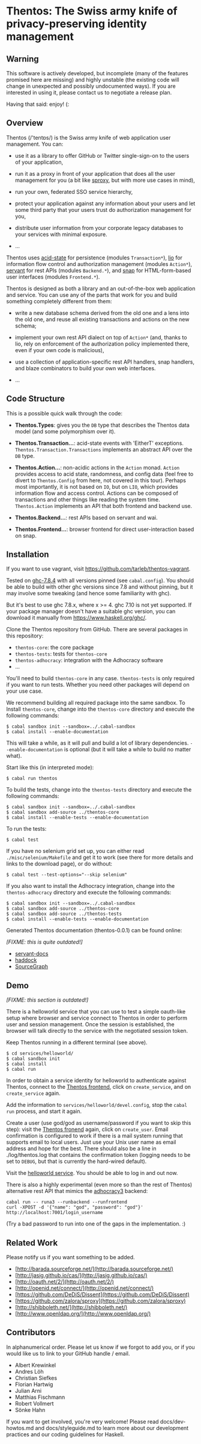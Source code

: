 Thentos: The Swiss army knife of privacy-preserving identity management
=======================================================================

Warning
-------

This software is actively developed, but incomplete (many of the
features promised here are missing) and highly unstable (the existing
code will change in unexpected and possibly undocumented ways).  If
you are interested in using it, please contact us to negotiate a
release plan.

Having that said: enjoy!  (:


Overview
--------

Thentos (/'tentɒs/) is the Swiss army knife of web application user
management.  You can:

- use it as a library to offer GitHub or Twitter single-sign-on to the
  users of your application,

- run it as a proxy in front of your application that does all the
  user management for you (a bit like
  [sproxy](https://github.com/zalora/sproxy), but with more use cases
  in mind),

- run your own, federated SSO service hierarchy,

- protect your application against any information about your users
  and let some third party that your users trust do authorization
  management for you,

- distribute user information from your corporate legacy databases to
  your services with minimal exposure.

- ...

Thentos uses [acid-state](http://acid-state.seize.it/) for persistence
(modules `Transaction*`), [lio](https://github.com/scslab/lio) for
information flow control and authorization management (modules
`Action*`), [servant](http://haskell-servant.github.io/) for rest APIs
(modules `Backend.*`), and [snap](http://snapframework.com/) for
HTML-form-based user interfaces (modules `Frontend.*`).

Thentos is designed as both a library and an out-of-the-box web
application and service.  You can use any of the parts that work for
you and build something completely different from them:

- write a new database schema derived from the old one and a lens into
  the old one, and reuse all existing transactions and actions on the
  new schema;

- implement your own rest API dialect on top of `Action*` (and, thanks
  to lio, rely on enforcement of the authorization policy implemented
  there, even if your own code is malicious),

- use a collection of application-specific rest API handlers, snap
  handlers, and blaze combinators to build your own web interfaces.

- ...


Code Structure
--------------

This is a possible quick walk through the code:

- **Thentos.Types**: gives you the `DB` type that describes the
    Thentos data model (and some polymorphism over it).

- **Thentos.Transaction...**: acid-state events with 'EitherT'
    exceptions.  `Thentos.Transaction.Transactions` implements an
    abstract API over the `DB` type.

- **Thentos.Action...**: non-acidic actions in the `Action` monad.
    `Action` provides access to acid state, randomness, and config
    data (feel free to divert to `Thentos.Config` from here, not
    covered in this tour).  Perhaps most importantly, it is not based
    on `IO`, but on `LIO`, which provides information flow and access
    control.  Actions can be composed of transactions and other things
    like reading the system time.  `Thentos.Action` implements an API
    that both frontend and backend use.

- **Thentos.Backend...**: rest APIs based on servant and wai.

- **Thentos.Frontend...**: browser frontend for direct
    user-interaction based on snap.


Installation
------------

If you want to use vagrant, visit https://github.com/tarleb/thentos-vagrant.

Tested on [ghc-7.8.4](https://www.haskell.org/ghc/download_ghc_7_8_4)
with all versions pinned (see `cabal.config`).  You should be able to
build with other ghc versions since 7.8 and without pinning, but it may
involve some tweaking (and hence some familiarity with ghc).

But it's best to use ghc 7.8.x, where x >= 4. ghc 7.10 is not yet
supported. If your package manager doesn't have a suitable ghc version, you
can download it manually from https://www.haskell.org/ghc/.

Clone the Thentos repository from GitHub. There are several packages in
this repository:

* `thentos-core`: the core package
* `thentos-tests`: tests for `thentos-core`
* `thentos-adhocracy`: integration with the Adhocracy software
* ...

You'll need to build `thentos-core` in any case. `thentos-tests` is only
required if you want to run tests. Whether you need other packages will
depend on your use case.

We recommend building all required package into the same sandbox. To
Install `thentos-core`, change into the `thentos-core` directory and
execute the following commands:

```shell
$ cabal sandbox init --sandbox=../.cabal-sandbox
$ cabal install --enable-documentation
```

This will take a while, as it will pull and build a lot of library
dependencies.  `--enable-documentation` is optional (but it will take a
while to build no matter what).

Start like this (in interpreted mode):

```shell
$ cabal run thentos
```

To build the tests, change into the `thentos-tests` directory and execute
the following commands:

```shell
$ cabal sandbox init --sandbox=../.cabal-sandbox
$ cabal sandbox add-source ../thentos-core
$ cabal install --enable-tests --enable-documentation 
```

To run the tests:

```shell
$ cabal test
```

If you have no selenium grid set up, you can either read
`./misc/selenium/Makefile` and get it to work (see there for more
details and links to the download page), or do without:

```shell
$ cabal test --test-options="--skip selenium"
```
If you also want to install the Adhocracy integration, change into the
`thentos-adhocracy` directory and execute the following commands:

```shell
$ cabal sandbox init --sandbox=../.cabal-sandbox
$ cabal sandbox add-source ../thentos-core
$ cabal sandbox add-source ../thentos-tests
$ cabal install --enable-tests --enable-documentation
```

Generated Thentos documentation (thentos-0.0.1) can be found online:

*[FIXME: this is quite outdated!]*

- [servant-docs](https://liqd.github.io/thentos/gh-pages/servant-docs/)
- [haddock](https://liqd.github.io/thentos/gh-pages/haddock/)
- [SourceGraph](https://liqd.github.io/thentos/gh-pages/SourceGraph/thentos.html)


Demo
----

*[FIXME: this section is outdated!]*

There is a helloworld service that you can use to test a simple
oauth-like setup where browser and service connect to Thentos in order
to perform user and session management.  Once the session is
established, the browser will talk directly to the service with the
negotiated session token.

Keep Thentos running in a different terminal (see above).

```shell
$ cd services/helloworld/
$ cabal sandbox init
$ cabal install
$ cabal run
```

In order to obtain a service identity for helloworld to authenticate
against Thentos, connect to the [Thentos
frontend](http://localhost:7002/), click on `create_service`, and on
`create_service` again.

Add the information to `services/helloworld/devel.config`, stop the
`cabal run` process, and start it again.

Create a user (use god/god as username/password if you want to skip
this step): visit the [Thentos fronend](http://localhost:7002/) again,
click on `create_user`.  Email confirmation is configured to work if
there is a mail system running that supports email to local users.
Just use your Unix user name as email address and hope for the best.
There should also be a line in ./log/thentos.log that contains the
confirmation token (logging needs to be set to `DEBUG`, but that is
currently the hard-wired default).

Visit the [helloworld service](http://localhost:8000/).  You should be
able to log in and out now.

There is also a highly experimental (even more so than the rest of
Thentos) alternative rest API that mimics the
[adhocracy3](https://github.com/liqd/adhocracy3.mercator) backend:

```shell
cabal run -- runa3 --runbackend --runfrontend
curl -XPOST -d '{"name": "god", "password": "god"}' http://localhost:7001/login_username
```

(Try a bad password to run into one of the gaps in the
implementation. :)


Related Work
------------

Please notify us if you want something to be added.

- [http://barada.sourceforge.net/](http://barada.sourceforge.net/)
- [http://jasig.github.io/cas/](http://jasig.github.io/cas/)
- [http://oauth.net/2/](http://oauth.net/2/)
- [http://openid.net/connect/](http://openid.net/connect/)
- [https://github.com/DeDiS/Dissent](https://github.com/DeDiS/Dissent)
- [https://github.com/zalora/sproxy](https://github.com/zalora/sproxy)
- [http://shibboleth.net/](http://shibboleth.net/)
- [http://www.openldap.org/](http://www.openldap.org/)


Contributors
------------

In alphanumerical order.  Please let us know if we forgot to add you,
or if you would like us to link to your GitHub handle / email.

- Albert Krewinkel
- Andres Löh
- Christian Siefkes
- Florian Hartwig
- Julian Arni
- Matthias Fischmann
- Robert Vollmert
- Sönke Hahn

If you want to get involved, you're very welcome! Please read
docs/dev-howtos.md and docs/styleguide.md to learn more about our
development practices and our coding guidelines for Haskell.
